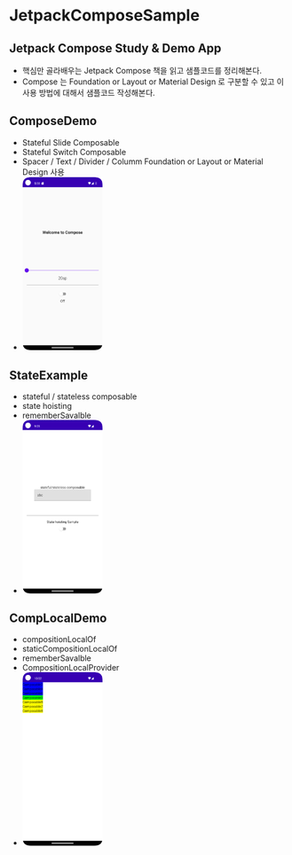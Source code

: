 # JetpackComposeSample
## Jetpack Compose Study &amp; Demo App
- 핵심만 골라배우는 Jetpack Compose 책을 읽고 샘플코드를 정리해본다.
- Compose 는 Foundation or Layout or Material Design 로 구분할 수 있고 이 사용 방법에 대해서 샘플코드 작성해본다.

## ComposeDemo
- Stateful Slide Composable
- Stateful Switch Composable
- Spacer / Text / Divider / Columm Foundation or Layout or Material Design 사용
- <img src = "https://github.com/jhanulis7/JetpackComposeSample/blob/main/DemoCompose.png" width="30%" height="30%">

## StateExample
- stateful / stateless composable
- state hoisting 
- rememberSavalble
- <img src = "https://github.com/jhanulis7/JetpackComposeSample/blob/main/Hoisting.png" width="30%" height="30%">

## CompLocalDemo
- compositionLocalOf
- staticCompositionLocalOf
- rememberSavalble
- CompositionLocalProvider
- <img src = "https://github.com/jhanulis7/JetpackComposeSample/blob/main/CompLocal.png" width="30%" height="30%">

